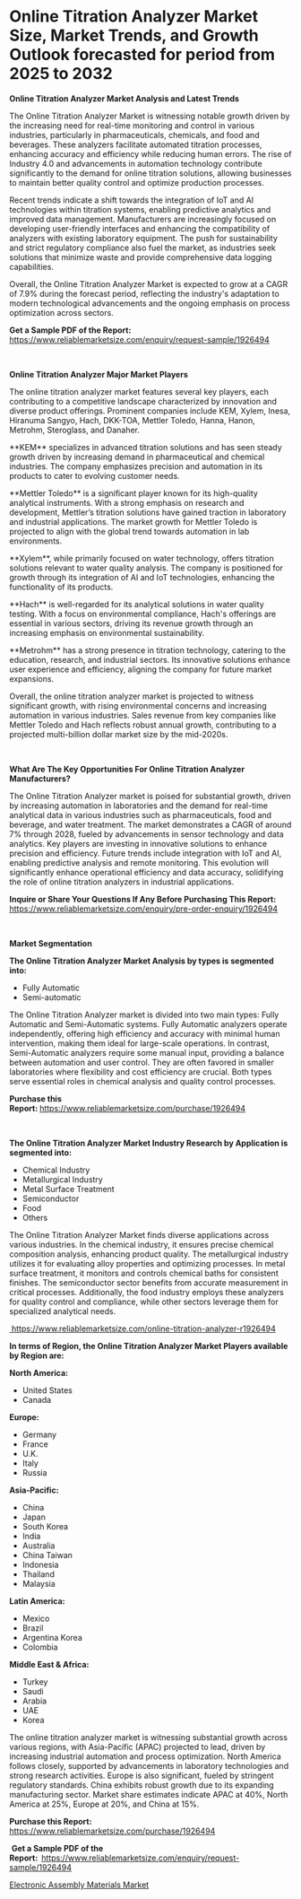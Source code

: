 <p><h1>Online Titration Analyzer Market Size, Market Trends, and Growth Outlook forecasted for period from 2025 to 2032</h1></p><p><strong>Online Titration Analyzer Market Analysis and Latest Trends</strong></p>
<p><p>The Online Titration Analyzer Market is witnessing notable growth driven by the increasing need for real-time monitoring and control in various industries, particularly in pharmaceuticals, chemicals, and food and beverages. These analyzers facilitate automated titration processes, enhancing accuracy and efficiency while reducing human errors. The rise of Industry 4.0 and advancements in automation technology contribute significantly to the demand for online titration solutions, allowing businesses to maintain better quality control and optimize production processes.</p><p>Recent trends indicate a shift towards the integration of IoT and AI technologies within titration systems, enabling predictive analytics and improved data management. Manufacturers are increasingly focused on developing user-friendly interfaces and enhancing the compatibility of analyzers with existing laboratory equipment. The push for sustainability and strict regulatory compliance also fuel the market, as industries seek solutions that minimize waste and provide comprehensive data logging capabilities.</p><p>Overall, the Online Titration Analyzer Market is expected to grow at a CAGR of 7.9% during the forecast period, reflecting the industry's adaptation to modern technological advancements and the ongoing emphasis on process optimization across sectors.</p></p>
<p><strong>Get a Sample PDF of the Report:&nbsp;</strong> <a href="https://www.reliablemarketsize.com/enquiry/request-sample/1926494?utm_campaign=1872&utm_medium=2&utm_source=Github&utm_content=ia&utm_term=15012025&utm_id=online-titration-analyzer">https://www.reliablemarketsize.com/enquiry/request-sample/1926494</a></p>
<p>&nbsp;</p>
<p><strong>Online Titration Analyzer Major Market Players</strong></p>
<p><p>The online titration analyzer market features several key players, each contributing to a competitive landscape characterized by innovation and diverse product offerings. Prominent companies include KEM, Xylem, Inesa, Hiranuma Sangyo, Hach, DKK-TOA, Mettler Toledo, Hanna, Hanon, Metrohm, Steroglass, and Danaher.</p><p>**KEM** specializes in advanced titration solutions and has seen steady growth driven by increasing demand in pharmaceutical and chemical industries. The company emphasizes precision and automation in its products to cater to evolving customer needs.</p><p>**Mettler Toledo** is a significant player known for its high-quality analytical instruments. With a strong emphasis on research and development, Mettler’s titration solutions have gained traction in laboratory and industrial applications. The market growth for Mettler Toledo is projected to align with the global trend towards automation in lab environments.</p><p>**Xylem**, while primarily focused on water technology, offers titration solutions relevant to water quality analysis. The company is positioned for growth through its integration of AI and IoT technologies, enhancing the functionality of its products.</p><p>**Hach** is well-regarded for its analytical solutions in water quality testing. With a focus on environmental compliance, Hach's offerings are essential in various sectors, driving its revenue growth through an increasing emphasis on environmental sustainability.</p><p>**Metrohm** has a strong presence in titration technology, catering to the education, research, and industrial sectors. Its innovative solutions enhance user experience and efficiency, aligning the company for future market expansions.</p><p>Overall, the online titration analyzer market is projected to witness significant growth, with rising environmental concerns and increasing automation in various industries. Sales revenue from key companies like Mettler Toledo and Hach reflects robust annual growth, contributing to a projected multi-billion dollar market size by the mid-2020s.</p></p>
<p>&nbsp;</p>
<p><strong>What Are The Key Opportunities For Online Titration Analyzer Manufacturers?</strong></p>
<p><p>The Online Titration Analyzer market is poised for substantial growth, driven by increasing automation in laboratories and the demand for real-time analytical data in various industries such as pharmaceuticals, food and beverage, and water treatment. The market demonstrates a CAGR of around 7% through 2028, fueled by advancements in sensor technology and data analytics. Key players are investing in innovative solutions to enhance precision and efficiency. Future trends include integration with IoT and AI, enabling predictive analysis and remote monitoring. This evolution will significantly enhance operational efficiency and data accuracy, solidifying the role of online titration analyzers in industrial applications.</p></p>
<p><strong>Inquire or Share Your Questions If Any Before Purchasing This Report:</strong> <a href="https://www.reliablemarketsize.com/enquiry/pre-order-enquiry/1926494?utm_campaign=1872&utm_medium=2&utm_source=Github&utm_content=ia&utm_term=15012025&utm_id=online-titration-analyzer">https://www.reliablemarketsize.com/enquiry/pre-order-enquiry/1926494</a></p>
<p>&nbsp;</p>
<p><strong>Market Segmentation</strong></p>
<p><strong>The Online Titration Analyzer Market Analysis by types is segmented into:</strong></p>
<p><ul><li>Fully Automatic</li><li>Semi-automatic</li></ul></p>
<p><p>The Online Titration Analyzer market is divided into two main types: Fully Automatic and Semi-Automatic systems. Fully Automatic analyzers operate independently, offering high efficiency and accuracy with minimal human intervention, making them ideal for large-scale operations. In contrast, Semi-Automatic analyzers require some manual input, providing a balance between automation and user control. They are often favored in smaller laboratories where flexibility and cost efficiency are crucial. Both types serve essential roles in chemical analysis and quality control processes.</p></p>
<p><strong>Purchase this Report:&nbsp;</strong><a href="https://www.reliablemarketsize.com/purchase/1926494?utm_campaign=1872&utm_medium=2&utm_source=Github&utm_content=ia&utm_term=15012025&utm_id=online-titration-analyzer">https://www.reliablemarketsize.com/purchase/1926494</a></p>
<p>&nbsp;</p>
<p><strong>The Online Titration Analyzer Market Industry Research by Application is segmented into:</strong></p>
<p><ul><li>Chemical Industry</li><li>Metallurgical Industry</li><li>Metal Surface Treatment</li><li>Semiconductor</li><li>Food</li><li>Others</li></ul></p>
<p><p>The Online Titration Analyzer Market finds diverse applications across various industries. In the chemical industry, it ensures precise chemical composition analysis, enhancing product quality. The metallurgical industry utilizes it for evaluating alloy properties and optimizing processes. In metal surface treatment, it monitors and controls chemical baths for consistent finishes. The semiconductor sector benefits from accurate measurement in critical processes. Additionally, the food industry employs these analyzers for quality control and compliance, while other sectors leverage them for specialized analytical needs.</p></p>
<p><a href="https://www.reliablemarketsize.com/online-titration-analyzer-r1926494?utm_campaign=1872&utm_medium=2&utm_source=Github&utm_content=ia&utm_term=15012025&utm_id=online-titration-analyzer">&nbsp;https://www.reliablemarketsize.com/online-titration-analyzer-r1926494</a></p>
<p><strong>In terms of Region, the Online Titration Analyzer Market Players available by Region are:</strong></p>
<p>
    <p> <strong> North America: </strong>
        <ul>
            <li>United States</li>
            <li>Canada</li>
        </ul>
        </p> 
    <p> <strong> Europe: </strong>
        <ul>
            <li>Germany</li>
            <li>France</li>
            <li>U.K.</li>
            <li>Italy</li>
            <li>Russia</li>
        </ul>
        </p> 
    <p> <strong> Asia-Pacific: </strong>
        <ul>
            <li>China</li>
            <li>Japan</li>
            <li>South Korea</li>
            <li>India</li>
            <li>Australia</li>
            <li>China Taiwan</li>
            <li>Indonesia</li>
            <li>Thailand</li>
            <li>Malaysia</li>
        </ul>
        </p> 
    <p> <strong> Latin America: </strong>
        <ul>
            <li>Mexico</li>
            <li>Brazil</li>
            <li>Argentina Korea</li>
            <li>Colombia</li>
        </ul>
        </p> 
    <p> <strong> Middle East & Africa: </strong>
        <ul>
            <li>Turkey</li>
            <li>Saudi</li>
            <li>Arabia</li>
            <li>UAE</li>
            <li>Korea</li>
        </ul>
    </p>
    </p>
<p><p>The online titration analyzer market is witnessing substantial growth across various regions, with Asia-Pacific (APAC) projected to lead, driven by increasing industrial automation and process optimization. North America follows closely, supported by advancements in laboratory technologies and strong research activities. Europe is also significant, fueled by stringent regulatory standards. China exhibits robust growth due to its expanding manufacturing sector. Market share estimates indicate APAC at 40%, North America at 25%, Europe at 20%, and China at 15%.</p></p>
<p><strong>Purchase this Report: </strong><a href="https://www.reliablemarketsize.com/purchase/1926494?utm_campaign=1872&utm_medium=2&utm_source=Github&utm_content=ia&utm_term=15012025&utm_id=online-titration-analyzer">https://www.reliablemarketsize.com/purchase/1926494</a></p>
<p>&nbsp;<strong>Get a Sample PDF of the Report:&nbsp;&nbsp;</strong><a href="https://www.reliablemarketsize.com/enquiry/request-sample/1926494?utm_campaign=1872&utm_medium=2&utm_source=Github&utm_content=ia&utm_term=15012025&utm_id=online-titration-analyzer">https://www.reliablemarketsize.com/enquiry/request-sample/1926494</a></p>
<p><strong></strong></p>
<p><p><a href="https://github.com/BryceTownsendr/Market-Research-Report-List-7/blob/main/electronic-assembly-materials-market.md?utm_campaign=1872&utm_medium=2&utm_source=Github&utm_content=ia&utm_term=15012025&utm_id=online-titration-analyzer">Electronic Assembly Materials Market</a></p></p>